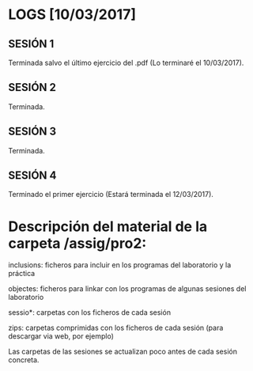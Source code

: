 # LOGS [10/03/2017]

## SESIÓN 1
Terminada salvo el último ejercicio del .pdf (Lo terminaré el 10/03/2017).

## SESIÓN 2
Terminada.

## SESIÓN 3
Terminada.

## SESIÓN 4
Terminado el primer ejercicio (Estará terminada el 12/03/2017).


# Descripción del material de la carpeta /assig/pro2:

inclusions: ficheros para incluir en los programas del laboratorio y la
práctica

objectes: ficheros para linkar con los programas de algunas sesiones
del laboratorio

sessio*: carpetas con los ficheros de cada sesión

zips: carpetas comprimidas con los ficheros de cada sesión (para
descargar via web, por ejemplo)

Las carpetas de las sesiones se actualizan poco antes de cada sesión concreta.
